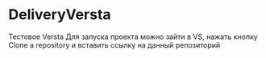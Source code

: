 # DeliveryVersta
Тестовое Versta
Для запуска проекта можно зайти в VS, нажать кнопку Clone a repository и вставить ссылку на данный репозиторий
